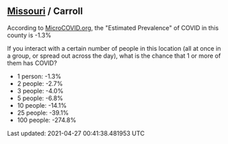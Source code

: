 
## [Missouri](/united-states/missouri) / Carroll

According to [MicroCOVID.org](http://microcovid.org),
the "Estimated Prevalence" of COVID in this county is -1.3%

If you interact with a certain number of people in this location
(all at once in a group, or spread out across the day), what is the chance that
1 or more of them has COVID?

- 1 person: -1.3%
- 2 people: -2.7%
- 3 people: -4.0%
- 5 people: -6.8%
- 10 people: -14.1%
- 25 people: -39.1%
- 100 people: -274.8%

Last updated: 2021-04-27 00:41:38.481953 UTC
